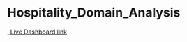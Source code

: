 # Hospitality_Domain_Analysis

_[Live Dashboard link](https://app.powerbi.com/view?r=eyJrIjoiM2FmZGQ5OTUtYThmNy00Mzc1LTkzOTgtY2ZkNDhiMTBhYWYxIiwidCI6IjQwZDhmOGZkLTc4NjAtNDI5Ny1hODc4LWY5NDY4MTE1YWQxYiJ9)
